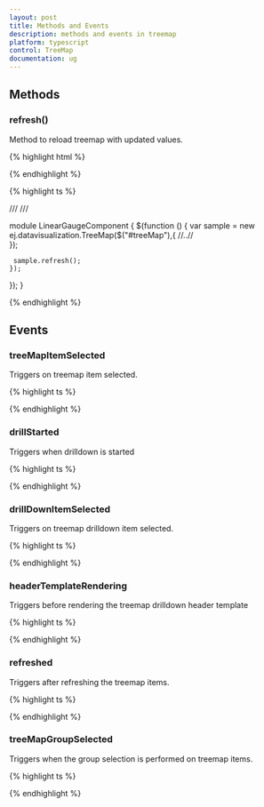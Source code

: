 ```yaml
---
layout: post
title: Methods and Events
description: methods and events in treemap
platform: typescript
control: TreeMap
documentation: ug
---
```


## Methods

### refresh()


Method to reload treemap with updated values.



{% highlight html %}
 
<div id="treeMap"></div> 

{% endhighlight %}


{% highlight ts %}

/// <reference path="tsfiles/jquery.d.ts" />
/// <reference path="tsfiles/ej.web.all.d.ts" />

module LinearGaugeComponent {
    $(function () {
        var sample = new ej.datavisualization.TreeMap($("#treeMap"),{
        //..//   
        });
 
     sample.refresh(); 
    });
});
}

{% endhighlight %}



## Events

### treeMapItemSelected


Triggers on treemap item selected.


{% highlight ts %}

<script>

//treeMapItemSelected event for tree map
  $(function () {
        var sample = new ej.datavisualization.TreeMap($("#treeMap"), {
              treeMapItemSelected: function () {
                 //..//
                }
            });
        });
       
</script>

{% endhighlight %}

### drillStarted


Triggers when drilldown is started



{% highlight ts %}

<script>

//drillStarted event for tree map
  $(function () {
        var sample = new ej.datavisualization.TreeMap($("#treeMap"), {
              drillStarted: function () {
                 //..//
                }
            });
        });
       
</script>

{% endhighlight %}

### drillDownItemSelected


Triggers on treemap  drilldown  item  selected.




{% highlight ts %}

<script>

//drillDownItemSelected event for tree map
  $(function () {
        var sample = new ej.datavisualization.TreeMap($("#treeMap"), {
              drillDownItemSelected: function () {
                 //..//
                }
            });
        });
       
</script>

{% endhighlight %}

### headerTemplateRendering


Triggers before rendering the treemap drilldown header template



{% highlight ts %}

<script>

//headerTemplateRendering event for tree map
  $(function () {
        var sample = new ej.datavisualization.TreeMap($("#treeMap"), {
              headerTemplateRendering: function () {
                 //..//
                }
            });
        });
       
</script>

{% endhighlight %}


### refreshed


Triggers after refreshing the treemap items.


 
{% highlight ts %}

<script>

//refreshed event for tree map
  $(function () {
        var sample = new ej.datavisualization.TreeMap($("#treeMap"), {
              refreshed: function () {
                 //..//
                }
            });
        });
       
</script>

{% endhighlight %}


### treeMapGroupSelected


Triggers when the group selection is performed on treemap items.


{% highlight ts %}

<script>

//treeMapGroupSelected event for tree map
  $(function () {
        var sample = new ej.datavisualization.TreeMap($("#treeMap"), {
              treeMapGroupSelected: function () {
                 //..//
                }
            });
        });
       
</script>

{% endhighlight %}

